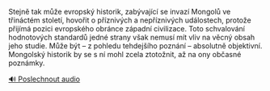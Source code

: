 
Stejně tak může evropský historik, zabývající se invazí Mongolů ve třináctém století, hovořit o příznivých a nepříznivých událostech, protože přijímá pozici evropského obránce západní civilizace. Toto schvalování hodnotových standardů jedné strany však nemusí mít vliv na věcný obsah jeho studie. Může být – z pohledu tehdejšího poznání – absolutně objektivní. Mongolský historik by se s ní mohl zcela ztotožnit, až na ony občasné poznámky.

[🔊 Poslechnout audio](/data/7-paragraphs/audio/chapter_19/para_005-Stejn-tak-me-evropsk-historik-zabvajc-se-i.mp3)
